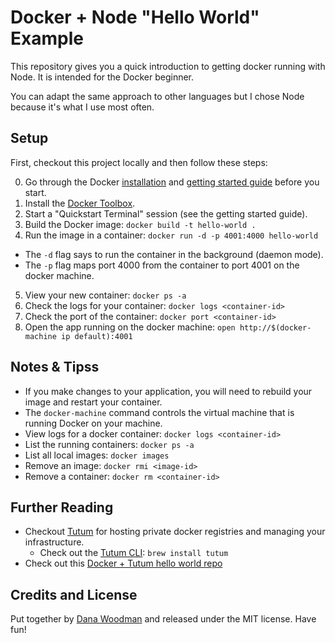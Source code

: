 # Docker + Node "Hello World" Example

This repository gives you a quick introduction to getting docker running with Node. It is intended for the Docker beginner.

You can adapt the same approach to other languages but I chose Node because it's what I use most often.


## Setup

First, checkout this project locally and then follow these steps:

0. Go through the Docker [installation](https://docs.docker.com/installation/) and [getting started guide](https://docs.docker.com/mac/started/) before you start.
1. Install the [Docker Toolbox](https://www.docker.com/docker-toolbox).
2. Start a "Quickstart Terminal" session (see the getting started guide).
3. Build the Docker image: `docker build -t hello-world .`
4. Run the image in a container: `docker run -d -p 4001:4000 hello-world`
  - The `-d` flag says to run the container in the background (daemon mode).
  - The `-p` flag maps port 4000 from the container to port 4001 on the docker machine.
5. View your new container: `docker ps -a`
6. Check the logs for your container: `docker logs <container-id>`
7. Check the port of the container: `docker port <container-id>`
8. Open the app running on the docker machine: `open http://$(docker-machine ip default):4001`



## Notes & Tipss

- If you make changes to your application, you will need to rebuild your image and restart your container.
- The `docker-machine` command controls the virtual machine that is running Docker on your machine.
- View logs for a docker container: `docker logs <container-id>`
- List the running containers: `docker ps -a`
- List all local images: `docker images`
- Remove an image: `docker rmi <image-id>`
- Remove a container: `docker rm <container-id>`


## Further Reading

- Checkout [Tutum](http://tutum.co) for hosting private docker registries and managing your infrastructure.
  - Check out the [Tutum CLI](https://github.com/tutumcloud/cli): `brew install tutum`
- Check out this [Docker + Tutum hello world repo](https://github.com/tutumcloud/hello-world)


## Credits and License

Put together by [Dana Woodman](mailto:dana@danawoodman.com) and released under the MIT license. Have fun!
